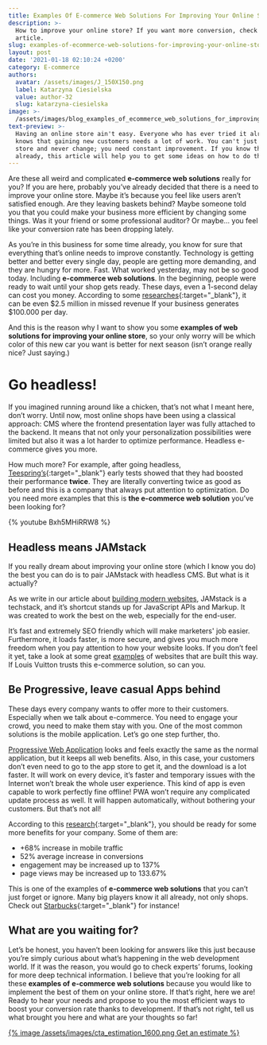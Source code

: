 ```yaml
---
title: Examples Of E-commerce Web Solutions For Improving Your Online Store
description: >-
  How to improve your online store? If you want more conversion, check out our
  article.
slug: examples-of-ecommerce-web-solutions-for-improving-your-online-store
layout: post
date: '2021-01-18 02:10:24 +0200'
category: E-commerce
authors:
  avatar: /assets/images/J_150X150.png
  label: Katarzyna Ciesielska
  value: author-32
  slug: katarzyna-ciesielska
image: >-
  /assets/images/blog_examples_of_ecommerce_web_solutions_for_improving_your_online_store.png
text-preview: >-
  Having an online store ain't easy. Everyone who has ever tried it already
  knows that gaining new customers needs a lot of work. You can't just open a
  store and never change; you need constant improvement. If you know that
  already, this article will help you to get some ideas on how to do this.  
---
```

Are these all weird and complicated **e-commerce web solutions** really for you? If you are here, probably you’ve already decided that there is a need to improve your online store. Maybe it’s because you feel like users aren’t satisfied enough. Are they leaving baskets behind? Maybe someone told you that you could make your business more efficient by changing some things. Was it your friend or some professional auditor? Or maybe… you feel like your conversion rate has been dropping lately.

As you’re in this business for some time already, you know for sure that everything that’s online needs to improve constantly. Technology is getting better and better every single day, people are getting more demanding, and they are hungry for more. Fast. What worked yesterday, may not be so good today. Including **e-commerce web solutions**. In the beginning, people were ready to wait until your shop gets ready. These days, even a 1-second delay can cost you money. According to some [researches](https://hostingtribunal.com/blog/how-speed-affects-website/){:target="_blank"}, it can be even $2.5 million in missed revenue If your business generates $100.000 per day.  

And this is the reason why I want to show you some **examples of web solutions for improving your online store**, so your only worry will be which color of this new car you want is better for next season (isn’t orange really nice? Just saying.)

# Go headless!

If you imagined running around like a chicken, that’s not what I meant here, don’t worry. Until now, most online shops have been using a classical approach: CMS where the frontend presentation layer was fully attached to the backend. It means that not only your personalization possibilities were limited but also it was a lot harder to optimize performance. Headless e-commerce gives you more.  

How much more? For example, after going headless, [Teespring’s](https://teespring.com/){:target="_blank"} early tests showed that they had boosted their performance **twice**. They are literally converting twice as good as before and this is a company that always put attention to optimization. Do you need more examples that this is **the e-commerce web solution** you’ve been looking for?

{% youtube Bxh5MHiRRW8 %}

## Headless means JAMstack

If you really dream about improving your online store (which I know you do) the best you can do is to pair JAMstack with headless CMS. But what is it actually?

As we write in our article about [building modern websites](https://naturaily.com/blog/how-to-build-a-website-in-2020), JAMstack is a techstack, and it’s shortcut stands up for JavaScript APIs and Markup. It was created to work the best on the web, especially for the end-user.

It’s fast and extremely SEO friendly which will make marketers' job easier. Furthermore, it loads faster, is more secure, and gives you much more freedom when you pay attention to how your website looks.  If you don’t feel it yet, take a look at some great [examples](https://naturaily.com/blog/top-10-websites-built-on-jamstack) of websites that are built this way. If Louis Vuitton trusts this e-commerce solution, so can you.

## Be Progressive, leave casual Apps behind

These days every company wants to offer more to their customers. Especially when we talk about e-commerce. You need to engage your crowd, you need to make them stay with you. One of the most common solutions is the mobile application. Let’s go one step further, tho.

[Progressive Web Application](https://naturaily.com/blog/pwa-guide) looks and feels exactly the same as the normal application, but it keeps all web benefits. Also, in this case, your customers don’t even need to go to the app store to get it, and the download is a lot faster. It will work on every device, it’s faster and temporary issues with the Internet won’t break the whole user experience. This kind of app is even capable to work perfectly fine offline! PWA won’t require any complicated update process as well. It will happen automatically, without bothering your customers. But that’s not all!

According to this [research](https://appinstitute.com/progressive-web-apps-infographic/){:target="_blank"}, you should be ready for some more benefits for your company. Some of them are:  

* +68% increase in mobile traffic
* 52% average increase in conversions
* engagement may be increased up to 137%
* page views may be increased up to 133.67%

This is one of the examples of **e-commerce web solutions** that you can’t just forget or ignore. Many big players know it all already, not only shops. Check out [Starbucks](https://app.starbucks.com/){:target="_blank"} for instance!

## What are you waiting for?

Let’s be honest, you haven’t been looking for answers like this just because you’re simply curious about what’s happening in the web development world. If it was the reason, you would go to check experts’ forums, looking for more deep technical information.  I believe that you’re looking for all these **examples of** **e-commerce web solutions** because you would like to implement the best of them on your online store. If that’s right, here we are! Ready to hear your needs and propose to you the most efficient ways to boost your conversion rate thanks to development.  If that’s not right, tell us what brought you here and what are your thoughts so far!

[{% image /assets/images/cta_estimation_1600.png Get an estimate  %}](https://naturaily.com/get-an-estimate)
